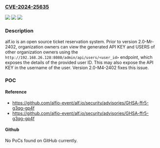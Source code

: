 ### [CVE-2024-25635](https://cve.mitre.org/cgi-bin/cvename.cgi?name=CVE-2024-25635)
![](https://img.shields.io/static/v1?label=Product&message=alf.io&color=blue)
![](https://img.shields.io/static/v1?label=Version&message=%3D%20%3C%202.0-M4-2402%20&color=brighgreen)
![](https://img.shields.io/static/v1?label=Vulnerability&message=CWE-612%3A%20Improper%20Authorization%20of%20Index%20Containing%20Sensitive%20Information&color=brighgreen)

### Description

alf.io is an open source ticket reservation system. Prior to version 2.0-Mr-2402, organization owners can view the generated API KEY and USERS of other organization owners using the `http://192.168.26.128:8080/admin/api/users/<user_id>` endpoint, which exposes the details of the provided user ID. This may also expose the API KEY in the username of the user. Version 2.0-M4-2402 fixes this issue.

### POC

#### Reference
- https://github.com/alfio-event/alf.io/security/advisories/GHSA-ffr5-g3qg-gp4f
- https://github.com/alfio-event/alf.io/security/advisories/GHSA-ffr5-g3qg-gp4f

#### Github
No PoCs found on GitHub currently.

